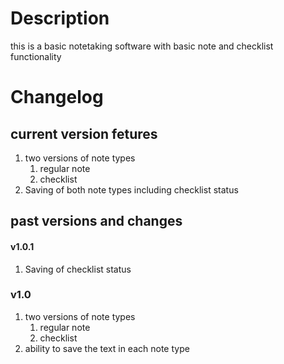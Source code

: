 # Description 

this is a basic notetaking software with basic note and checklist functionality 

# Changelog

## current version fetures 

 1. two versions of note types
      1. regular note
      2. checklist
 2. Saving of both note types including checklist status 

## past versions and changes 

  #### v1.0.1

  1. Saving of checklist status 
  
  ### v1.0

  1. two versions of note types
      1. regular note
      2. checklist
  2. ability to save the text in each note type

  
